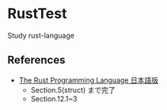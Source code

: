 # RustTest

Study rust-language


## References
- [The Rust Programming Language 日本語版](https://doc.rust-jp.rs/book-ja/title-page.html)
    - Section.5(struct) まで完了
    - Section.12.1~3